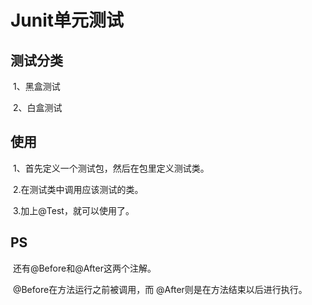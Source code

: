 # Junit单元测试

## 测试分类

​	1、黑盒测试

​	2、白盒测试

## 使用

​	1、首先定义一个测试包，然后在包里定义测试类。

​	2.在测试类中调用应该测试的类。

​	3.加上@Test，就可以使用了。

## PS

​	还有@Before和@After这两个注解。

​	@Before在方法运行之前被调用，而 @After则是在方法结束以后进行执行。